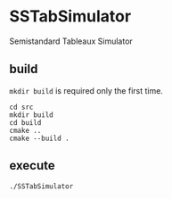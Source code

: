 # SSTabSimulator

Semistandard Tableaux Simulator

## build

`mkdir build` is required only the first time.

```
cd src
mkdir build
cd build
cmake ..
cmake --build .
```

## execute

```
./SSTabSimulator
```
